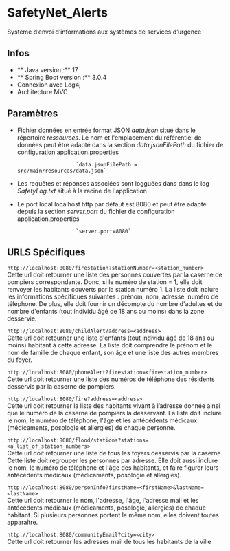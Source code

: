 # SafetyNet_Alerts

Système d’envoi d’informations aux systèmes de services d’urgence

## Infos
-  ** Java version :** 17
-  ** Spring Boot version :** 3.0.4
- Connexion avec Log4j
- Architecture MVC

## Paramètres
- Fichier données en entrée format JSON *data.json* situé dans le répertoire *ressources*. Le nom et l'emplacement du référentiel de données peut être adapté dans la section *data.jsonFilePath* du fichier de configuration application.properties

                         `data.jsonFilePath = src/main/resources/data.json`

- Les requêtes et réponses associées sont logguées dans dans le log *SafetyLog.txt* situé à la racine de l'application

- Le port local localhost http par défaut est 8080 et peut être adapté  depuis la section *server.port* du fichier de configuration application.properties

                         `server.port=8080`

## URLS Spécifiques
`http://localhost:8080/firestation?stationNumber=<station_number>`  
Cette url doit retourner une liste des personnes couvertes par la caserne de pompiers correspondante.
Donc, si le numéro de station = 1, elle doit renvoyer les habitants couverts par la station numéro 1. La liste
doit inclure les informations spécifiques suivantes : prénom, nom, adresse, numéro de téléphone. De plus,
elle doit fournir un décompte du nombre d'adultes et du nombre d'enfants (tout individu âgé de 18 ans ou
moins) dans la zone desservie.  

`http://localhost:8080/childAlert?address=<address>`  
Cette url doit retourner une liste d'enfants (tout individu âgé de 18 ans ou moins) habitant à cette adresse.
La liste doit comprendre le prénom et le nom de famille de chaque enfant, son âge et une liste des autres
membres du foyer. 


`http://localhost:8080/phoneAlert?firestation=<firestation_number>`  
Cette url doit retourner une liste des numéros de téléphone des résidents desservis par la caserne de
pompiers.  


`http://localhost:8080/fire?address=<address>`  
Cette url doit retourner la liste des habitants vivant à l’adresse donnée ainsi que le numéro de la caserne
de pompiers la desservant. La liste doit inclure le nom, le numéro de téléphone, l'âge et les antécédents
médicaux (médicaments, posologie et allergies) de chaque personne.  


`http://localhost:8080/flood/stations?stations=<a_list_of_station_numbers>`  
Cette url doit retourner une liste de tous les foyers desservis par la caserne. Cette liste doit regrouper les
personnes par adresse. Elle doit aussi inclure le nom, le numéro de téléphone et l'âge des habitants, et
faire figurer leurs antécédents médicaux (médicaments, posologie et allergies).  


`http://localhost:8080/personInfo?firstName=<firstName>&lastName=<lastName>`  
Cette url doit retourner le nom, l'adresse, l'âge, l'adresse mail et les antécédents médicaux (médicaments,
posologie, allergies) de chaque habitant. Si plusieurs personnes portent le même nom, elles doivent
toutes apparaître.  


`http://localhost:8080/communityEmail?city=<city>`  
Cette url doit retourner les adresses mail de tous les habitants de la ville